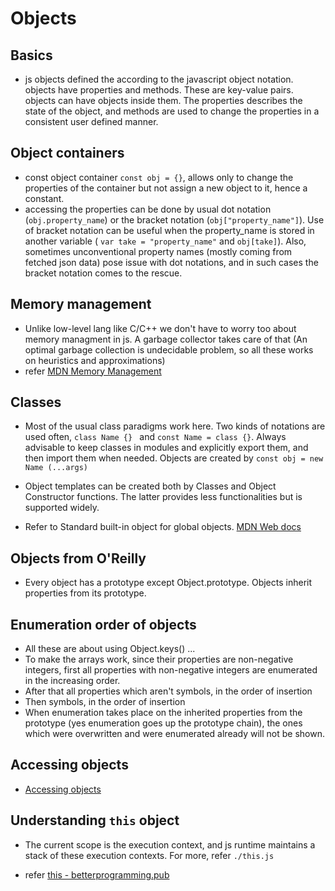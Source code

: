 # Objects

## Basics

- js objects defined the according to the javascript object notation. objects have properties and methods.
  These are key-value pairs. objects can have objects inside them. The properties describes the state of the object, and methods are used to change the properties in a consistent user defined manner.

## Object containers

- const object container `const obj = {}`, allows only to change the properties of the container but not assign a new object to it, hence a constant.
- accessing the properties can be done by usual dot notation (`obj.property_name`) or the bracket notation (`obj["property_name"]`). Use of bracket notation can be useful when the property_name is stored in another variable ( `var take = "property_name"` and `obj[take]`). Also, sometimes unconventional property names (mostly coming from fetched json data) pose issue with dot notations, and in such cases the bracket notation comes to the rescue.

## Memory management

- Unlike low-level lang like C/C++ we don't have to worry too about memory managment in js. A garbage collector takes care of that (An optimal garbage collection is undecidable problem, so all these works on heuristics and approximations)
- refer [MDN Memory Management](https://developer.mozilla.org/en-US/docs/Web/JavaScript/Memory_Management)

## Classes

- Most of the usual class paradigms work here. Two kinds of notations are used often, `class Name {} ` and `const Name = class {}`. Always advisable to keep classes in modules and explicitly export them, and then import them when needed. Objects are created by `const obj = new Name (...args)`
- Object templates can be created both by Classes and Object Constructor functions. The latter provides less functionalities but is supported widely.

- Refer to Standard built-in object for global objects. [MDN Web docs](https://developer.mozilla.org/en-US/docs/Web/JavaScript/Reference/Global_Objects)

## Objects from O'Reilly

- Every object has a prototype except Object.prototype. Objects inherit properties from its prototype.

## Enumeration order of objects

- All these are about using Object.keys() ...
- To make the arrays work, since their properties are non-negative integers,
  first all properties with non-negative integers are enumerated in the increasing order.
- After that all properties which aren't symbols, in the order of insertion
- Then symbols, in the order of insertion
- When enumeration takes place on the inherited properties from the prototype (yes enumeration goes up the prototype chain), the ones which were overwritten and were enumerated already will not be shown.

## Accessing objects

- [Accessing objects](https://stackoverflow.com/questions/6586670/how-does-javascript-vm-implements-object-property-access-is-it-hashtable/62064106#62064106)

## Understanding `this` object

- The current scope is the execution context, and js runtime maintains a stack of these execution contexts. For more, refer `./this.js`

- refer [this - betterprogramming.pub](https://betterprogramming.pub/understanding-the-this-keyword-in-javascript-cb76d4c7c5e8)
